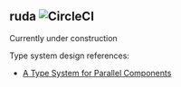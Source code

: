 ruda
![CircleCI](https://img.shields.io/circleci/build/github/Phosphorus15/ruda?logo=circleci&token=c4725898309b9977a3d155686c0b04c9e99a58ed)
------
Currently under construction

Type system design references:

+ [A Type System for Parallel Components](https://arxiv.org/pdf/0905.3432.pdf)
